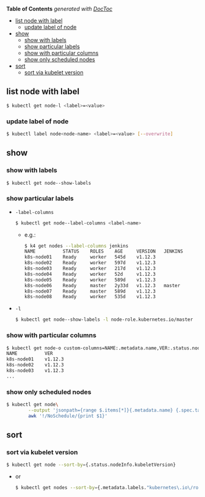 <!-- START doctoc generated TOC please keep comment here to allow auto update -->
<!-- DON'T EDIT THIS SECTION, INSTEAD RE-RUN doctoc TO UPDATE -->
**Table of Contents**  *generated with [DocToc](https://github.com/thlorenz/doctoc)*

- [list node with label](#list-node-with-label)
  - [update label of node](#update-label-of-node)
- [show](#show)
  - [show with labels](#show-with-labels)
  - [show particular labels](#show-particular-labels)
  - [show with particular columns](#show-with-particular-columns)
  - [show only scheduled nodes](#show-only-scheduled-nodes)
- [sort](#sort)
  - [sort via kubelet version](#sort-via-kubelet-version)

<!-- END doctoc generated TOC please keep comment here to allow auto update -->

## list node with label
```bash
$ kubectl get node-l <label>=<value>
```

### update label of node
```bash
$ kubectl label node<node-name> <label>=<value> [--overwrite]
```

## show
### show with labels
```bash
$ kubectl get node--show-labels
```

### show particular labels
- `-label-columns`
  ```bash
  $ kubectl get node--label-columns <label-name>
  ```
  - e.g.:
    ```bash
    $ k4 get nodes --label-columns jenkins
    NAME          STATUS    ROLES    AGE     VERSION   JENKINS
    k8s-node01    Ready     worker   545d    v1.12.3
    k8s-node02    Ready     worker   597d    v1.12.3
    k8s-node03    Ready     worker   217d    v1.12.3
    k8s-node04    Ready     worker   52d     v1.12.3
    k8s-node05    Ready     worker   589d    v1.12.3
    k8s-node06    Ready     master   2y33d   v1.12.3   master
    k8s-node07    Ready     master   589d    v1.12.3
    k8s-node08    Ready     worker   535d    v1.12.3
    ```
- `-l`
  ```bash
  $ kubectl get node--show-labels -l node-role.kubernetes.io/master
  ```

### show with particular columns
```bash
$ kubectl get node-o custom-columns=NAME:.metadata.name,VER:.status.nodeInfo.kubeletVersion
NAME          VER
k8s-node01    v1.12.3
k8s-node02    v1.12.3
k8s-node03    v1.12.3
...
```

### show only scheduled nodes
```bash
$ kubectl get node\
        --output 'jsonpath={range $.items[*]}{.metadata.name} {.spec.taints[*].effect}{"\n"}{end}' |
        awk '!/NoSchedule/{print $1}'
```

## sort
### sort via kubelet version
```bash
$ kubectl get node --sort-by={.status.nodeInfo.kubeletVersion}
```
- or
  ```bash
  $ kubectl get nodes --sort-by={.metadata.labels."kubernetes\.io\/role"}
  ```

